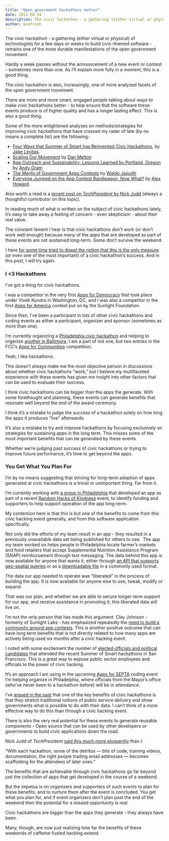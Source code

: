 ```yaml
---
title: "Open government hackathons matter"
date: 2011-08-24
description: The civic hackathon - a gathering (either virtual or physical) of technologists for a few days or weeks to build civic-themed software - remains one of the more durable manifestations of the open government movement.
author: GovFresh
---
```




The civic hackathon - a gathering (either virtual or physical) of technologists for a few days or weeks to build civic-themed software - remains one of the more durable manifestations of the open government movement.

Hardly a week passes without the announcement of a new event or contest - sometimes more than one. As I’ll explain more fully in a moment, this is a good thing.

The civic hackathon is also, increasingly, one of more analyzed facets of the open government movement.

There are more and more smart, engaged people talking about ways to make civic hackathons better - to help ensure that the software these events produce is of higher quality and has a longer lasting effect. This is also a good thing.

Some of the more enlightened analyses on methods/strategies for improving civic hackathons that have crossed my radar of late (by no means a complete list) are the following:

<ul>
	<li><a href="http://www.summerofsmart.org/blog/two-months-in-four-ways-summer-of-smart-has-reinvented-civic-hackathons/">Four Ways that Summer of Smart has Reinvented Civic Hackathons</a>, by <a href="https://twitter.com/#%21/CivicInnovation">Jake Levitas</a>.</li>
	<li><a href="http://codeforamerica.org/2011/08/17/scaling-our-movement/">Scaling Our Movement</a> by <a href="http://twitter.com/#%21/danmelton">Dan Melton</a></li>
	<li><a href="http://radar.oreilly.com/2011/07/app-outreach-and-sustainabilit.html">App Outreach and Sustainability: Lessons Learned by Portland, Oregon</a> by <a href="http://twitter.com/#%21/praxagora">Andy Oram</a></li>
	<li><a href="http://waldo.jaquith.org/blog/2011/08/govt-apps-contests/">The Merits of Government Apps Contests</a> by <a href="http://waldo.jaquith.org/about/">Waldo Jaquith</a></li>
	<li><a href="http://radar.oreilly.com/2011/08/app-contests-sustainability-usability.html">Everyone Jumped on the App Contest Bandwagon, Now What?</a> by <a href="http://twitter.com/#%21/digiphile">Alex Howard</a></li>
</ul>

Also worth a read is a <a href="http://techpresident.com/short-post/code-americas-chief-geek-says-civic-hackers-should-fix-hackathons-next">recent post on <em>TechPresident</em> by Nick Judd</a> (always a thoughtful contributor on this topic).

In reading much of what is written on the subject of civic hackathons lately, it’s easy to take away a feeling of concern - even skepticism - about their real value.

The constant lament I hear is that civic hackathons don’t work (or don’t work well enough) because many of the apps that are developed as part of these events are not sustained long-term. Some don’t survive the weekend.

I have <a href="http://www.voiceingov.org/blog/?p=1850">for some time tried to dispel the notion that this is the only measure</a> (or even one of the most important) of a civic hackathon’s success. And in this post, I will try again.

<h3>I &lt;3 Hackathons</h3>

I’ve got a thing for civic hackathons.

I was a competitor in the very first <a href="http://www.appsfordemocracy.org/">Apps for Democracy</a> that took place under Vivek Kundra in Washington, DC, and I was also a competitor in the first <a href="http://sunlightlabs.com/contests/appsforamerica/">Apps for America</a> contest put on by the Sunlight Foundation.

Since then, I’ve been a participant in lots of other civic hackathons and coding events as either a participant, organizer and sponsor (sometimes as more than one).

I’m currently organizing a <a href="https://www.facebook.com/event.php?eid=245366542161965">Philadelphia civic hackathon</a> and helping to organize <a href="http://educationhackday.org/">another in Baltimore</a>. I am a part of not one, but two entries in the FCC’s <a href="http://appsforcommunities.challenge.gov/">Apps for Communities</a> competition.

Yeah, I like hackathons.

This doesn’t always make me the most objective person in discussions about whether civic hackathons “work,” but I believe my multifaceted experience with these events has given me insight into other factors that can be used to evaluate their success.

I think civic hackathons can be bigger than the apps the generate. With some forethought and planning, these events can generate benefits that resonate well beyond the end of the award ceremony.

I think it’s a mistake to judge the success of a hackathon solely on how long the apps it produces “live” afterwards.

It’s also a mistake to try and improve hackathons by focusing exclusively on strategies for sustaining apps in the long term. This misses some of the most important benefits that can be generated by these events.

Whether we’re judging past success of civic hackathons or trying to improve future performance, it’s time to get beyond the apps.

<h3>You Get What You Plan For</h3>

I’m by no means suggesting that striving for long-term adoption of apps generated at civic hackathons is a trivial or unimportant thing. Far from it.

I’m currently working with <a href="http://phillysnap.com/">a group in Philadelphia</a> that developed an app as part of a recent <a href="http://www.rhok.org/">Random Hacks of Kindness</a> event, to identify funding and supporters to help support operation of the app long-term.

My contention here is that this is but one of the benefits to come from this civic hacking event generally, and from this software application specifically.

Not only did the efforts of my team result in an app - they resulted in a previously unavailable data set being published for others to use.  The app my team worked on helps people in Philadelphia locate farmer’s markets and food retailers that accept Supplemental Nutrition Assistance Program (SNAP) reimbursement through text messaging. The data behind this app is now available for anyone that wants it, either through <a href="http://phlapi.com/">an API that supports geo-spatial queries</a> or as a <a href="http://buzzdata.com/mheadd/philadelphia-farmers-markets#%21/data_grid">downloadable file</a> in a commonly used format.

The data our app needed to operate was “liberated” in the process of building the app. It is now available for anyone else to use, tweak, modify or expand.

That was our plan, and whether we are able to secure longer-term support for our app, and receive assistance in promoting it, this liberated data will live on.

I’m not the only person that has made this argument. Clay Johnson - formerly of Sunlight Labs - has emphasized repeatedly the <a href="http://infovegan.com/2010/06/22/build-communities-not-apps-contests">need to build a community around app contests</a>. This is another positive outcome that can have long term benefits that is not directly related to how many apps are actively being used six months after a civic hacking event.

I noted with some excitement the number of <a href="http://www.summerofsmart.org/blog/two-months-in-four-ways-summer-of-smart-has-reinvented-civic-hackathons/">elected officials and political candidates</a> that attended the recent Summer of Smart hackathons in San Francisco. This is a great way to expose public sector employees and officials to the power of civic hacking.

It’s an approach I am using in the upcoming <a href="https://www.facebook.com/event.php?eid=245366542161965">Apps for SEPTA</a> coding event I’m helping organize in Philadelphia, where officials from the Mayor’s office (who’ve never been to a hackathon before) will be in attendance.

I’ve <a href="http://radar.oreilly.com/2011/07/app-outreach-and-sustainabilit.html#comments">argued in the past</a> that one of the key benefits of civic hackathons is that they stretch traditional notions of public service delivery and show governments what is possible to do with their data. I can’t think of a more effective way to do this than through a civic hacking event.

There is also the very real potential for these events to generate reusable components - Open source that can be used by other developers or governments to build civic applications down the road.

Nick Judd of <em>TechPresident</em> <a href="http://techpresident.com/short-post/code-americas-chief-geek-says-civic-hackers-should-fix-hackathons-next">said this much more eloquently</a> than I:

<p dir="ltr">“With each hackathon, some of the detritus — bits of code, training videos, documentation, the right people trading email addresses — becomes scaffolding for the attendees of later ones.”</p>

The benefits that are achievable through civic hackathons go far beyond just the collection of apps that get developed in the course of a weekend.

But the impetus is on organizers and supporters of such events to plan for these benefits, and to nurture them after the event is concluded. You get what you plan for, and if event organizers don’t plan past the end of the weekend then the potential for a missed opportunity is real.

Civic hackathons are bigger than the apps they generate - they always have been.

Many, though, are now just realizing how far the benefits of these weekends of caffeine-fueled hacking extend.
